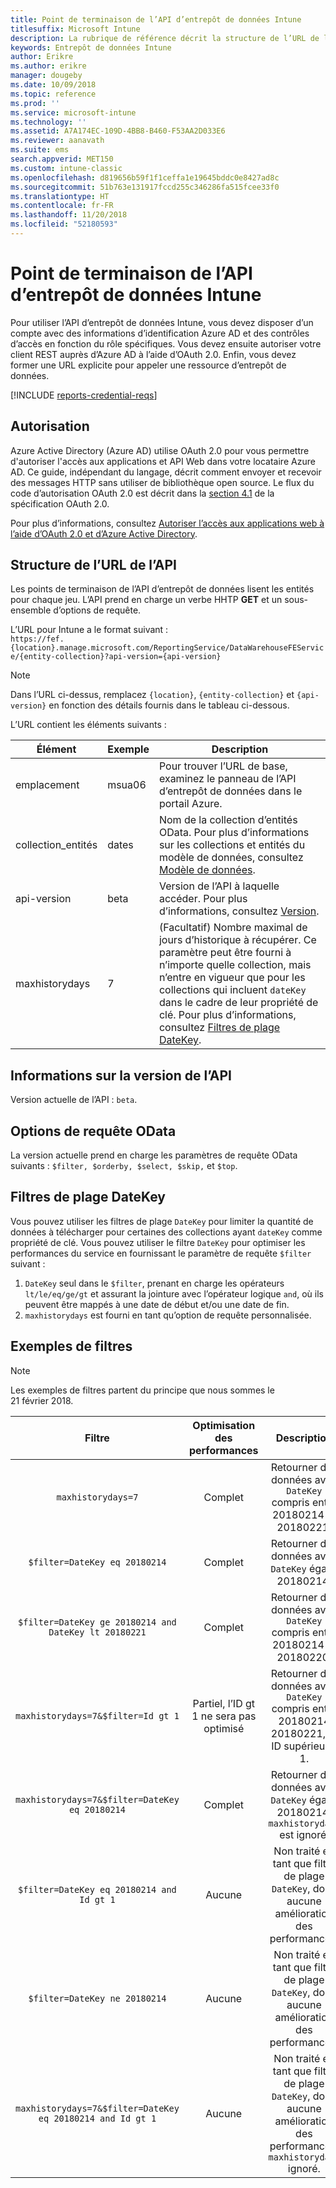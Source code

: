 ```yaml
---
title: Point de terminaison de l’API d’entrepôt de données Intune
titlesuffix: Microsoft Intune
description: La rubrique de référence décrit la structure de l’URL de l’API d’entrepôt de données Intune.
keywords: Entrepôt de données Intune
author: Erikre
ms.author: erikre
manager: dougeby
ms.date: 10/09/2018
ms.topic: reference
ms.prod: ''
ms.service: microsoft-intune
ms.technology: ''
ms.assetid: A7A174EC-109D-4BB8-B460-F53AA2D033E6
ms.reviewer: aanavath
ms.suite: ems
search.appverid: MET150
ms.custom: intune-classic
ms.openlocfilehash: d819656b59f1f1ceffa1e19645bddc0e8427ad8c
ms.sourcegitcommit: 51b763e131917fccd255c346286fa515fcee33f0
ms.translationtype: HT
ms.contentlocale: fr-FR
ms.lasthandoff: 11/20/2018
ms.locfileid: "52180593"
---
```

# <a name="intune-data-warehouse-api-endpoint"></a>Point de terminaison de l’API d’entrepôt de données Intune

Pour utiliser l’API d’entrepôt de données Intune, vous devez disposer d’un compte avec des informations d’identification Azure AD et des contrôles d’accès en fonction du rôle spécifiques. Vous devez ensuite autoriser votre client REST auprès d’Azure AD à l’aide d’OAuth 2.0. Enfin, vous devez former une URL explicite pour appeler une ressource d’entrepôt de données.

[!INCLUDE [reports-credential-reqs](./includes/reports-credential-reqs.md)]

## <a name="authorization"></a>Autorisation

Azure Active Directory (Azure AD) utilise OAuth 2.0 pour vous permettre d'autoriser l'accès aux applications et API Web dans votre locataire Azure AD. Ce guide, indépendant du langage, décrit comment envoyer et recevoir des messages HTTP sans utiliser de bibliothèque open source. Le flux du code d’autorisation OAuth 2.0 est décrit dans la [section 4.1](https://tools.ietf.org/html/rfc6749#section-4.1) de la spécification OAuth 2.0.

Pour plus d’informations, consultez [Autoriser l’accès aux applications web à l’aide d’OAuth 2.0 et d’Azure Active Directory](https://docs.microsoft.com/azure/active-directory/develop/active-directory-protocols-oauth-code).

## <a name="api-url-structure"></a>Structure de l’URL de l’API

Les points de terminaison de l’API d’entrepôt de données lisent les entités pour chaque jeu. L’API prend en charge un verbe HHTP **GET** et un sous-ensemble d’options de requête.

L’URL pour Intune a le format suivant :  
`https://fef.{location}.manage.microsoft.com/ReportingService/DataWarehouseFEService/{entity-collection}?api-version={api-version}`

> [!NOTE]
> Dans l’URL ci-dessus, remplacez `{location}`, `{entity-collection}` et `{api-version}` en fonction des détails fournis dans le tableau ci-dessous.

L’URL contient les éléments suivants :

| Élément | Exemple | Description |
|-------------------|------------|--------------------------------------------------------------------------------------------------------------------|
| emplacement | msua06 | Pour trouver l’URL de base, examinez le panneau de l’API d’entrepôt de données dans le portail Azure. |
| collection_entités | dates | Nom de la collection d’entités OData. Pour plus d’informations sur les collections et entités du modèle de données, consultez [Modèle de données](reports-ref-data-model.md). |
| api-version | beta | Version de l’API à laquelle accéder. Pour plus d’informations, consultez [Version](#API-version-information). |
| maxhistorydays | 7 | (Facultatif) Nombre maximal de jours d’historique à récupérer. Ce paramètre peut être fourni à n’importe quelle collection, mais n’entre en vigueur que pour les collections qui incluent `dateKey` dans le cadre de leur propriété de clé. Pour plus d’informations, consultez [Filtres de plage DateKey](reports-api-url.md#datekey-range-filters). |

## <a name="api-version-information"></a>Informations sur la version de l’API

Version actuelle de l’API : `beta`. 

## <a name="odata-query-options"></a>Options de requête OData

La version actuelle prend en charge les paramètres de requête OData suivants : `$filter, $orderby, $select, $skip,` et `$top`.

## <a name="datekey-range-filters"></a>Filtres de plage DateKey

Vous pouvez utiliser les filtres de plage `DateKey` pour limiter la quantité de données à télécharger pour certaines des collections ayant `dateKey` comme propriété de clé. Vous pouvez utiliser le filtre `DateKey` pour optimiser les performances du service en fournissant le paramètre de requête `$filter` suivant :

1.  `DateKey` seul dans le `$filter`, prenant en charge les opérateurs `lt/le/eq/ge/gt` et assurant la jointure avec l’opérateur logique `and`, où ils peuvent être mappés à une date de début et/ou une date de fin.
2.  `maxhistorydays` est fourni en tant qu’option de requête personnalisée.<br>

## <a name="filter-examples"></a>Exemples de filtres

> [!NOTE]
> Les exemples de filtres partent du principe que nous sommes le 21 février 2018.

|                             Filtre                             |           Optimisation des performances           |                                          Description                                          |
|:--------------------------------------------------------------:|:--------------------------------------------:|:---------------------------------------------------------------------------------------------:|
|    `maxhistorydays=7`                                            |    Complet                                      |    Retourner des données avec `DateKey` compris entre 20180214 et 20180221.                                     |
|    `$filter=DateKey eq 20180214`                                 |    Complet                                      |    Retourner des données avec `DateKey` égal à 20180214.                                                    |
|    `$filter=DateKey ge 20180214 and DateKey lt 20180221`         |    Complet                                      |    Retourner des données avec `DateKey` compris entre 20180214 et 20180220.                                     |
|    `maxhistorydays=7&$filter=Id gt 1`                            |    Partiel, l’ID gt 1 ne sera pas optimisé    |    Retourner des données avec `DateKey` compris entre 20180214 20180221, et ID supérieur à 1.             |
|    `maxhistorydays=7&$filter=DateKey eq 20180214`                |    Complet                                      |    Retourner des données avec `DateKey` égal à 20180214. `maxhistorydays` est ignoré.                            |
|    `$filter=DateKey eq 20180214 and Id gt 1`                     |    Aucune                                      |    Non traité en tant que filtre de plage `DateKey`, donc aucune amélioration des performances.                              |
|    `$filter=DateKey ne 20180214`                                 |    Aucune                                      |    Non traité en tant que filtre de plage `DateKey`, donc aucune amélioration des performances.                              |
|    `maxhistorydays=7&$filter=DateKey eq 20180214 and Id gt 1`    |    Aucune                                      |    Non traité en tant que filtre de plage `DateKey`, donc aucune amélioration des performances. `maxhistorydays` ignoré.    |
